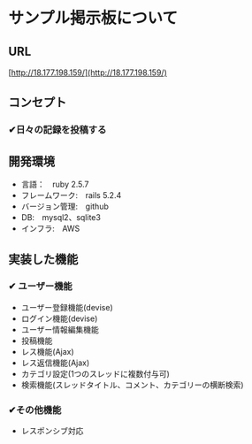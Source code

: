 # サンプル掲示板について
## URL
[http://18.177.198.159/](http://18.177.198.159/)


## コンセプト
### ✔︎日々の記録を投稿する


## 開発環境

* 言語：　ruby 2.5.7
* フレームワーク:　rails 5.2.4
* バージョン管理:　github
* DB:　mysql2、sqlite3
* インフラ:　AWS

## 実装した機能
###  ✔︎ ユーザー機能
* ユーザー登録機能(devise)
* ログイン機能(devise)
* ユーザー情報編集機能
* 投稿機能
* レス機能(Ajax)
* レス返信機能(Ajax)
* カテゴリ設定(1つのスレッドに複数付与可)
* 検索機能(スレッドタイトル、コメント、カテゴリーの横断検索)


### ✔︎その他機能

* レスポンシブ対応













